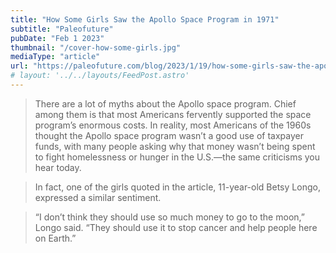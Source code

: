 ```yaml
---
title: "How Some Girls Saw the Apollo Space Program in 1971"
subtitle: "Paleofuture"
pubDate: "Feb 1 2023"
thumbnail: "/cover-how-some-girls.jpg"
mediaType: "article"
url: "https://paleofuture.com/blog/2023/1/19/how-some-girls-saw-the-apollo-program-in-1971"
# layout: '../../layouts/FeedPost.astro'
---
```


>There are a lot of myths about the Apollo space program. Chief among them is that most Americans fervently supported the space program’s enormous costs. In reality, most Americans of the 1960s thought the Apollo space program wasn’t a good use of taxpayer funds, with many people asking why that money wasn’t being spent to fight homelessness or hunger in the U.S.—the same criticisms you hear today. 

>In fact, one of the girls quoted in the article, 11-year-old Betsy Longo, expressed a similar sentiment.

>“I don’t think they should use so much money to go to the moon,” Longo said. “They should use it to stop cancer and help people here on Earth.”